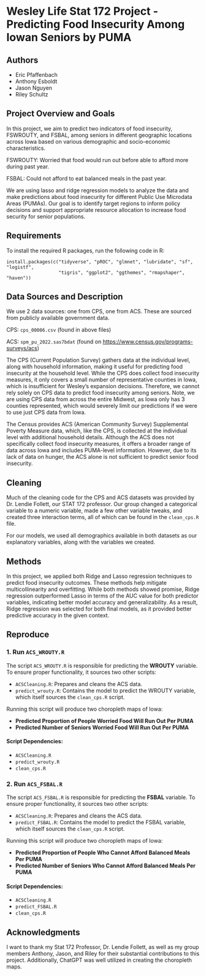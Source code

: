 # Wesley Life Stat 172 Project - Predicting Food Insecurity Among Iowan Seniors by PUMA

## Authors
- Eric Pfaffenbach
- Anthony Esboldt
- Jason Nguyen
- Riley Schultz

## Project Overview and Goals
In this project, we aim to predict two indicators of food insecurity, FSWROUTY, and FSBAL, among seniors in different geographic locations across Iowa based on various demographic and socio-economic characteristics.

FSWROUTY: Worried that food would run out before able to afford more during past year.

FSBAL: Could not afford to eat balanced meals in the past year.

We are using lasso and ridge regression models to analyze the data and make predictions about food insecurity for different Public Use Microdata Areas (PUMAs). Our goal is to identify target regions to  inform policy decisions and support appropriate resource allocation to increase food security for senior populations.

## Requirements

To install the required R packages, run the following code in R:

```{r install-packages, echo=TRUE}
install.packages(c("tidyverse", "pROC", "glmnet", "lubridate", "sf", "logistf",
                   "tigris", "ggplot2", "ggthemes", "rmapshaper", "haven"))
```

## Data Sources and Description

We use 2 data sources: one from CPS, one from ACS. These are sourced from publicly available government data.

CPS: `cps_00006.csv` (found in above files)

ACS: `spm_pu_2022.sas7bdat` (found on https://www.census.gov/programs-surveys/acs)

  The CPS (Current Population Survey) gathers data at the individual level, along with household information, making it useful for predicting food insecurity at the household level. While the CPS does collect food insecurity measures, it only covers a small number of representative counties in Iowa, which is insufficient for Wesley’s expansion decisions. Therefore, we cannot rely solely on CPS data to predict food insecurity among seniors.
  Note, we are using CPS data from across the entire Midwest, as Iowa only has 3 counties represented, which would severely limit our predictions if we were to use just CPS data from Iowa.

  The Census provides ACS (American Community Survey) Supplemental Poverty Measure data, which, like the CPS, is collected at the individual level with additional household details. Although the ACS does not specifically collect food insecurity measures, it offers a broader range of data across Iowa and includes PUMA-level information. However, due to its lack of data on hunger, the ACS alone is not sufficient to predict senior food insecurity.

## Cleaning

Much of the cleaning code for the CPS and ACS datasets was provided by Dr. Lendie Follett, our STAT 172 professor. Our group changed a categorical variable to a numeric variable, made a few other variable tweaks, and created three interaction terms, all of which can be found in the `clean_cps.R` file.

For our models, we used all demographics available in both datasets as our explanatory variables, along with the variables we created. 

## Methods

 In this project, we applied both Ridge and Lasso regression techniques to predict food insecurity outcomes. These methods help mitigate multicollinearity and overfitting. While both methods showed promise, Ridge regression outperformed Lasso in terms of the AUC value for both predictor variables, indicating better model accuracy and generalizability. As a result, Ridge regression was selected for both final models, as it provided better predictive accuracy in the given context.

## Reproduce

### 1. Run `ACS_WROUTY.R`

The script `ACS_WROUTY.R` is responsible for predicting the **WROUTY** variable. To ensure proper functionality, it sources two other scripts:
- `ACSCleaning.R`: Prepares and cleans the ACS data.
- `predict_wrouty.R`: Contains the model to predict the WROUTY variable, which itself sources the `clean_cps.R` script.

Running this script will produce two choropleth maps of Iowa:
- **Predicted Proportion of People Worried Food Will Run Out Per PUMA**
- **Predicted Number of Seniors Worried Food Will Run Out Per PUMA**

#### Script Dependencies:
- `ACSCleaning.R`
- `predict_wrouty.R`
- `clean_cps.R`

### 2. Run `ACS_FSBAL.R`

The script `ACS_FSBAL.R` is responsible for predicting the **FSBAL** variable. To ensure proper functionality, it sources two other scripts:
- `ACSCleaning.R`: Prepares and cleans the ACS data.
- `predict_FSBAL.R`: Contains the model to predict the FSBAL variable, which itself sources the `clean_cps.R` script.

Running this script will produce two choropleth maps of Iowa:
- **Predicted Proportion of People Who Cannot Afford Balanced Meals Per PUMA**
- **Predicted Number of Seniors Who Cannot Afford Balanced Meals Per PUMA**

#### Script Dependencies:
- `ACSCleaning.R`
- `predict_FSBAL.R`
- `clean_cps.R`

## Acknowledgments 
I want to thank my Stat 172 Professor, Dr. Lendie Follett, as well as my group members Anthony, Jason, and Riley for their substantial contributions to this project. Additionally, ChatGPT was well utilized in creating the choropleth maps.
